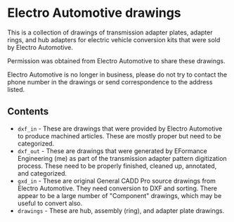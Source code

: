# Electro Automotive drawings 

This is a collection of drawings of transmission adapter plates, adapter rings, and hub adapters for electric vehicle conversion kits that were sold by Electro Automotive.

Permission was obtained from Electro Automotive to share these drawings.

Electro Automotive is no longer in business, please do not try to contact the phone number in the drawings or send correspondence to the address listed.

## Contents

- `dxf_in` - These are drawings that were provided by Electro Automotive to produce machined articles.  These are mostly proper but need to be categorized.
- `dxf_out` - These are drawings that were generated by EFormance Engineering (me) as part of the transmission adapter pattern digitization process.  These need to be properly finished, cleaned up, annotated, and categorized.
- `gxd_in` - These are original General CADD Pro source drawings from Electro Automotive.  They need conversion to DXF and sorting.  There appear to be a large number of "Component" drawings, which may be useful to convert also.
- `drawings` - These are hub, assembly (ring), and adapter plate drawings.

